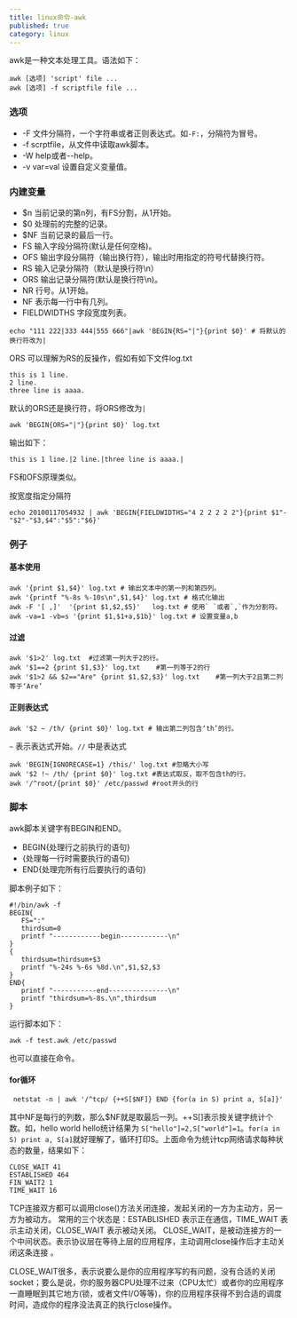 ```yaml
---
title: linux命令-awk
published: true
category: linux
---
```


awk是一种文本处理工具。语法如下：
```shell script
awk [选项] 'script' file ...
awk [选项] -f scriptfile file ...
```
### 选项
* -F 文件分隔符，一个字符串或者正则表达式。如`-F:`，分隔符为冒号。
* -f scrptfile，从文件中读取awk脚本。
* -W help或者--help。
* -v var=val 设置自定义变量值。

### 内建变量
* $n 当前记录的第n列，有FS分割，从1开始。
* $0 处理前的完整的记录。
* $NF 当前记录的最后一行。
* FS 输入字段分隔符(默认是任何空格)。
* OFS 输出字段分隔符（输出换行符），输出时用指定的符号代替换行符。
* RS 输入记录分隔符（默认是换行符\n）
* ORS 输出记录分隔符(默认是换行符\n)。
* NR 行号。从1开始。
* NF 表示每一行中有几列。
* FIELDWIDTHS 字段宽度列表。

```shell script
echo "111 222|333 444|555 666"|awk 'BEGIN{RS="|"}{print $0}' # 将默认的换行符改为| 
```
ORS 可以理解为RS的反操作，假如有如下文件log.txt
```
this is 1 line.
2 line.
three line is aaaa.
```
默认的ORS还是换行符，将ORS修改为`|`
```shell script
awk 'BEGIN{ORS="|"}{print $0}' log.txt
```
输出如下：
```
this is 1 line.|2 line.|three line is aaaa.|
```
FS和OFS原理类似。

按宽度指定分隔符
```shell script
echo 20100117054932 | awk 'BEGIN{FIELDWIDTHS="4 2 2 2 2 2"}{print $1"-"$2"-"$3,$4":"$5":"$6}'
```

### 例子
#### 基本使用
```shell script
awk '{print $1,$4}' log.txt # 输出文本中的第一列和第四列。
awk '{printf "%-8s %-10s\n",$1,$4}' log.txt # 格式化输出
awk -F '[ ,]'  '{print $1,$2,$5}'   log.txt # 使用` `或者`,`作为分割符。
awk -va=1 -vb=s '{print $1,$1+a,$1b}' log.txt # 设置变量a,b
```

#### 过滤
```shell script
awk '$1>2' log.txt  #过滤第一列大于2的行。
awk '$1==2 {print $1,$3}' log.txt    #第一列等于2的行
awk '$1>2 && $2=="Are" {print $1,$2,$3}' log.txt    #第一列大于2且第二列等于‘Are’
```

#### 正则表达式
```shell script
awk '$2 ~ /th/ {print $0}' log.txt # 输出第二列包含‘th’的行。
```
`~` 表示表达式开始。`//` 中是表达式
```shell script
awk 'BEGIN{IGNORECASE=1} /this/' log.txt #忽略大小写
awk '$2 !~ /th/ {print $0}' log.txt #表达式取反，取不包含th的行。
awk '/^root/{print $0}' /etc/passwd #root开头的行
```

### 脚本
awk脚本关键字有BEGIN和END。
* BEGIN{处理行之前执行的语句}
* {处理每一行时需要执行的语句}
* END{处理完所有行后要执行的语句}

脚本例子如下：
```shell script
#!/bin/awk -f
BEGIN{
   FS=":"
   thirdsum=0
   printf "------------begin------------\n"
}
{
   thirdsum=thirdsum+$3
   printf "%-24s %-6s %8d.\n",$1,$2,$3
}
END{
   printf "-----------end---------------\n"
   printf "thirdsum=%-8s.\n",thirdsum
}
```
运行脚本如下：
```shell script
awk -f test.awk /etc/passwd
```
也可以直接在命令。

#### for循环
```shell script
 netstat -n | awk '/^tcp/ {++S[$NF]} END {for(a in S) print a, S[a]}'
```
其中NF是每行的列数，那么$NF就是取最后一列。++S[]表示按关键字统计个数。如，hello world hello统计结果为
`S["hello"]=2,S["world"]=1`。`for(a in S) print a, S[a]`就好理解了，循环打印S。上面命令为统计tcp网络请求每种状态的数量，结果如下：
```
CLOSE_WAIT 41
ESTABLISHED 464
FIN_WAIT2 1
TIME_WAIT 16
```
TCP连接双方都可以调用close()方法关闭连接，发起关闭的一方为主动方，另一方为被动方。
常用的三个状态是：ESTABLISHED 表示正在通信，TIME_WAIT 表示主动关闭，CLOSE_WAIT 表示被动关闭。
CLOSE_WAIT，是被动连接方的一个中间状态。表示协议层在等待上层的应用程序，主动调用close操作后才主动关闭这条连接 。

CLOSE_WAIT很多，表示说要么是你的应用程序写的有问题，没有合适的关闭socket；要么是说，你的服务器CPU处理不过来（CPU太忙）或者你的应用程序
一直睡眠到其它地方(锁，或者文件I/O等等)，你的应用程序获得不到合适的调度时间，造成你的程序没法真正的执行close操作。